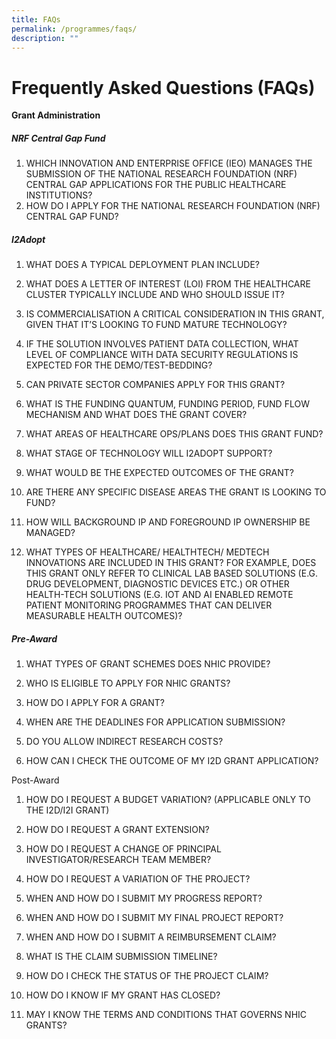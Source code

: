 ```yaml
---
title: FAQs
permalink: /programmes/faqs/
description: ""
---
```

# Frequently Asked Questions (FAQs)

**Grant Administration**

##### NRF Central Gap Fund

1. WHICH INNOVATION AND ENTERPRISE OFFICE (IEO) MANAGES THE SUBMISSION OF THE NATIONAL RESEARCH FOUNDATION (NRF) CENTRAL GAP APPLICATIONS FOR THE PUBLIC HEALTHCARE INSTITUTIONS?
2. HOW DO I APPLY FOR THE NATIONAL RESEARCH FOUNDATION (NRF) CENTRAL GAP FUND?

##### I2Adopt 
1. WHAT DOES A TYPICAL DEPLOYMENT PLAN INCLUDE?

2. WHAT DOES A LETTER OF INTEREST (LOI) FROM THE HEALTHCARE CLUSTER TYPICALLY INCLUDE AND WHO SHOULD ISSUE IT?

3. IS COMMERCIALISATION A CRITICAL CONSIDERATION IN THIS GRANT, GIVEN THAT IT’S LOOKING TO FUND MATURE TECHNOLOGY?
4. IF THE SOLUTION INVOLVES PATIENT DATA COLLECTION, WHAT LEVEL OF COMPLIANCE WITH DATA SECURITY REGULATIONS IS EXPECTED FOR THE DEMO/TEST-BEDDING?

5. CAN PRIVATE SECTOR COMPANIES APPLY FOR THIS GRANT?

6. WHAT IS THE FUNDING QUANTUM, FUNDING PERIOD, FUND FLOW MECHANISM AND WHAT DOES THE GRANT COVER?
7. WHAT AREAS OF HEALTHCARE OPS/PLANS DOES THIS GRANT FUND?


8. WHAT STAGE OF TECHNOLOGY WILL I2ADOPT SUPPORT?

9. WHAT WOULD BE THE EXPECTED OUTCOMES OF THE GRANT?

10. ARE THERE ANY SPECIFIC DISEASE AREAS THE GRANT IS LOOKING TO FUND?


11. HOW WILL BACKGROUND IP AND FOREGROUND IP OWNERSHIP BE MANAGED?

12. WHAT TYPES OF HEALTHCARE/ HEALTHTECH/ MEDTECH INNOVATIONS ARE INCLUDED IN THIS GRANT? FOR EXAMPLE, DOES THIS GRANT ONLY REFER TO CLINICAL LAB BASED SOLUTIONS (E.G. DRUG DEVELOPMENT, DIAGNOSTIC DEVICES ETC.) OR OTHER HEALTH-TECH SOLUTIONS (E.G. IOT AND AI ENABLED REMOTE PATIENT MONITORING PROGRAMMES THAT CAN DELIVER MEASURABLE HEALTH OUTCOMES)?





##### Pre-Award
1. WHAT TYPES OF GRANT SCHEMES DOES NHIC PROVIDE?

2. WHO IS ELIGIBLE TO APPLY FOR NHIC GRANTS?


3. HOW DO I APPLY FOR A GRANT?




4. WHEN ARE THE DEADLINES FOR APPLICATION SUBMISSION?



5. DO YOU ALLOW INDIRECT RESEARCH COSTS?


6. HOW CAN I CHECK THE OUTCOME OF MY I2D GRANT APPLICATION?

Post-Award
1. HOW DO I REQUEST A BUDGET VARIATION? (APPLICABLE ONLY TO THE I2D/I2I GRANT)


2. HOW DO I REQUEST A GRANT EXTENSION?


3. HOW DO I REQUEST A CHANGE OF PRINCIPAL INVESTIGATOR/RESEARCH TEAM MEMBER?


4. HOW DO I REQUEST A VARIATION OF THE PROJECT?


5. WHEN AND HOW DO I SUBMIT MY PROGRESS REPORT?



6. WHEN AND HOW DO I SUBMIT MY FINAL PROJECT REPORT?


7. WHEN AND HOW DO I SUBMIT A REIMBURSEMENT CLAIM?



8. WHAT IS THE CLAIM SUBMISSION TIMELINE?

9. HOW DO I CHECK THE STATUS OF THE PROJECT CLAIM?

10. HOW DO I KNOW IF MY GRANT HAS CLOSED?


11. MAY I KNOW THE TERMS AND CONDITIONS THAT GOVERNS NHIC GRANTS?